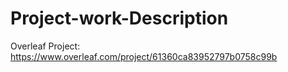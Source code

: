 # Project-work-Description

Overleaf Project: https://www.overleaf.com/project/61360ca83952797b0758c99b
